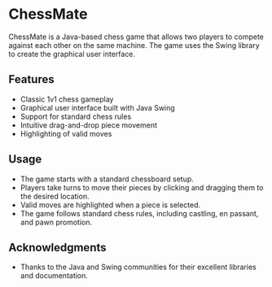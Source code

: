 # ChessMate

ChessMate is a Java-based chess game that allows two players to compete against each other on the same machine. The game uses the Swing library to create the graphical user interface.

## Features

- Classic 1v1 chess gameplay
- Graphical user interface built with Java Swing
- Support for standard chess rules
- Intuitive drag-and-drop piece movement
- Highlighting of valid moves

## Usage

- The game starts with a standard chessboard setup.
- Players take turns to move their pieces by clicking and dragging them to the desired location.
- Valid moves are highlighted when a piece is selected.
- The game follows standard chess rules, including castling, en passant, and pawn promotion.

## Acknowledgments

- Thanks to the Java and Swing communities for their excellent libraries and documentation.
